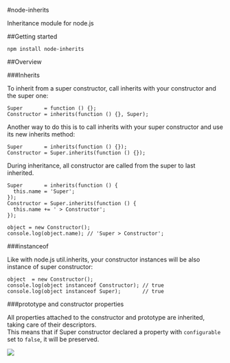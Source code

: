 #node-inherits

Inheritance module for node.js

##Getting started

```
npm install node-inherits
```

##Overview

###Inherits

To inherit from a super constructor, call inherits with your constructor and the super one:

```
Super       = function () {};
Constructor = inherits(function () {}, Super);
```

Another way to do this is to call inherits with your super constructor and use its new inherits method:

```
Super       = inherits(function () {});
Constructor = Super.inherits(function () {});
```

During inheritance, all constructor are called from the super to last inherited.

```
Super       = inherits(function () {
  this.name = 'Super';
});
Constructor = Super.inherits(function () {
  this.name += ' > Constructor';
});

object = new Constructor();
console.log(object.name); // 'Super > Constructor';
```

###instanceof

Like with node.js util.inherits, your constructor instances will be also instance of super constructor:

```
object  = new Constructor();
console.log(object instanceof Constructor); // true
console.log(object instanceof Super);       // true
```

###prototype and constructor properties

All properties attached to the constructor and prototype are inherited, taking care of their descriptors.  
This means that if Super constructor declared a property with `configurable` set to `false`, it will be preserved.

![](https://david-dm.org/cahnory/node-inherits.png)